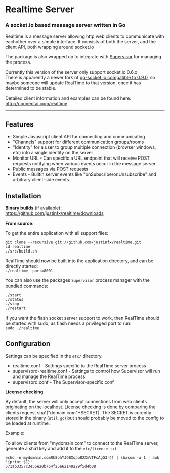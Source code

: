 # Realtime Server
### A socket.io based message server written in Go

Realtime is a message server allowing http web clients to communicate with eachother over a simple interface. 
It consists of both the server, and the client API, both wrapping around socket.io

The package is also wrapped up to integrate with [Supervisor](https://github.com/Supervisor/supervisor) for managing the process.

Currently this version of the server only support socket.io 0.6.x  
There is apparently a newer fork of [go-socket.io compatible to 0.9.0](http://code.google.com/p/go-socketio/), 
so maybe someone will update RealTime to that version, once it has determined to be stable.

Detailed client information and examples can be found here:
http://connectai.com/realtime


---------------------

## Features

  * Simple Javascript client API for connecting and communicating
  * "Channels" support for different communication groups/rooms
  * "Identity" for a user to group multiple connection (browser windows, etc) into a single identity on the server
  * Monitor URL - Can specific a URL endpoint that will receive POST requests notifying when various events occur in the message server
  * Public messages via POST requests
  * Events - Builtin server events like "onSubscribe/onUnsubscribe" and arbitrary client-side events.

## Installation

**Binary builds** (if available):  
https://github.com/justinfx/realtime/downloads

**From source**:

To get the entire application with all support files:

```
git clone --recursive git://github.com/justinfx/realtime.git
cd realtime
./src/build.sh
```

RealTime should now be built into the application directory, and can be directly started:  
`./realtime -port=8001`

You can also use the packages `Supervisor` process manager with the bundled commands:

```
./start
./status
./stop
./restart
```

If you want the flash socket server support to work, then RealTime should be started with sudo, as flash needs a privileged port to run:  
`sudo ./realtime`

## Configuration

Settings can be specified in the `etc/` directory.

  * realtime.conf - Settings specific to the RealTime server process
  * supervisord-realtime.conf - Settings to control how Supervisor will run and manage the RealTime process 
  * supervisord.conf - The Supervisor-specific conf

**License checking**

By default, the server will only accept connections from web clients originating on the localhost. 
License checking is done by comparing the clients request sha1("domain.com"+SECRET). The SECRET is curently stored in the binary (`util.go`) but should probably be moved to the config to be loaded at runtime.

Example:

To allow clients from "mydomain.com" to connect to the RealTime server, generate a sha1 key and add it to the `etc/license.txt`  

```
echo -n mydomain.comRk8ohYJQBXopu82XmVTFsAgG3r4f | shasum -a 1 | awk '{print $1}'
571ab3357c3e56e20b764f25e62149229f5d4b08
```
